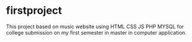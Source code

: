 # firstproject
This project based on music website using HTML CSS JS PHP MYSQL for college submission on my first semester in master in computer application.
